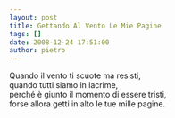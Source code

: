 ```yaml
---
layout: post
title: Gettando Al Vento Le Mie Pagine
tags: []
date: 2008-12-24 17:51:00
author: pietro
---
```

Quando il vento ti scuote ma resisti,<br/>quando tutti siamo in lacrime,<br/>perché è giunto il momento di essere tristi,<br/>forse allora getti in alto le tue mille pagine.
